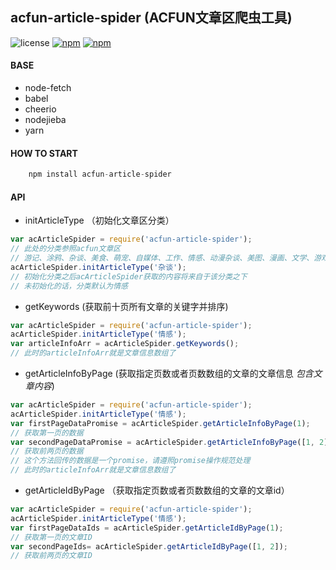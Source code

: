## acfun-article-spider (ACFUN文章区爬虫工具)



![license](https://img.shields.io/github/license/mashape/apistatus.svg)
[![npm](https://img.shields.io/badge/downloads-86-green.svg)](https://www.npmjs.com/package/acfun-article-spider)
[![npm](https://img.shields.io/badge/npm-v1.0.4-green.svg)](https://www.npmjs.com/package/acfun-article-spider)




#### BASE
- node-fetch
- babel
- cheerio
- nodejieba
- yarn


#### HOW TO START
````javascript
    npm install acfun-article-spider
```` 

#### API
- initArticleType （初始化文章区分类）
````javascript
var acArticleSpider = require('acfun-article-spider');
// 此处的分类参照acfun文章区
// 游记、涂鸦、杂谈、美食、萌宠、自媒体、工作、情感、动漫杂谈、美图、漫画、文学、游戏杂谈、LOL、WOW、PUBG、炉石
acArticleSpider.initArticleType('杂谈');
// 初始化分类之后acArticleSpider获取的内容将来自于该分类之下
// 未初始化的话，分类默认为情感
````

- getKeywords (获取前十页所有文章的关键字并排序)
````javascript
var acArticleSpider = require('acfun-article-spider');
acArticleSpider.initArticleType('情感');
var articleInfoArr = acArticleSpider.getKeywords();
// 此时的articleInfoArr就是文章信息数组了
````

- getArticleInfoByPage (获取指定页数或者页数数组的文章的文章信息 *包含文章内容*)
````javascript
var acArticleSpider = require('acfun-article-spider');
acArticleSpider.initArticleType('情感');
var firstPageDataPromise = acArticleSpider.getArticleInfoByPage(1);
// 获取第一页的数据
var secondPageDataPromise = acArticleSpider.getArticleInfoByPage([1, 2]);
// 获取前两页的数据
// 这个方法回传的数据是一个promise，请遵照promise操作规范处理
// 此时的articleInfoArr就是文章信息数组了
````

- getArticleIdByPage （获取指定页数或者页数数组的文章的文章id）
````javascript
var acArticleSpider = require('acfun-article-spider');
acArticleSpider.initArticleType('情感');
var firstPageDataIds = acArticleSpider.getArticleIdByPage(1);
// 获取第一页的文章ID
var secondPageIds= acArticleSpider.getArticleIdByPage([1, 2]);
// 获取前两页的文章ID
````

